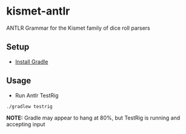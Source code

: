 # kismet-antlr

ANTLR Grammar for the Kismet family of dice roll parsers

## Setup

* [Install Gradle](https://gradle.org/install/)

## Usage

* Run Antlr TestRig

```
./gradlew testrig
```

**NOTE:** Gradle may appear to hang at 80%,
but TestRig is running and accepting input